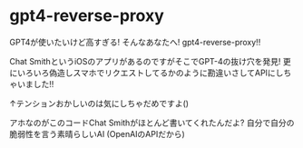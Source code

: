# gpt4-reverse-proxy
GPT4が使いたいけど高すぎる! そんなあなたへ! gpt4-reverse-proxy!!


Chat SmithというiOSのアプリがあるのですがそこでGPT-4の抜け穴を発見!
更にいろいろ偽造しスマホでリクエストしてるかのように勘違いさしてAPIにしちゃいました!!

↑テンションおかしいのは気にしちゃだめですよ()


アホなのがこのコードChat Smithがほとんど書いてくれたんだよ?
自分で自分の脆弱性を言う素晴らしいAI (OpenAIのAPIだから)
